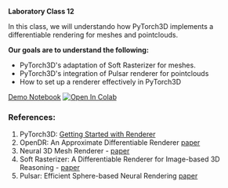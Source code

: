 **Laboratory Class 12**

In this class, we will understando how PyTorch3D implements a differentiable rendering for meshes and pointclouds.

**Our goals are to understand the following:**

- PyTorch3D's adaptation of Soft Rasterizer for meshes.
- PyTorch3D's integration of Pulsar renderer for pointclouds 
- How to set up a renderer effectively in PyTorch3D

[Demo  Notebook](https://colab.research.google.com/github/hallpaz/3dsystems23/blob/main/assignments/lab12_differentiable_rendering_demo.ipynb.ipynb)
<a href="https://colab.research.google.com/github/hallpaz/3dsystems23/blob/main/assignments/lab12_differentiable_rendering_demo.ipynb.ipynb" target="_blank"><img src="https://colab.research.google.com/assets/colab-badge.svg" alt="Open In Colab"/></a>


### References:

1. PyTorch3D: [Getting Started with Renderer](https://pytorch3d.org/docs/renderer_getting_started)
2. OpenDR: An Approximate Differentiable Renderer [paper](https://files.is.tue.mpg.de/black/papers/OpenDR.pdf)
3. Neural 3D Mesh Renderer - [paper](https://arxiv.org/pdf/1711.07566.pdf)
4. Soft Rasterizer: A Differentiable Renderer for Image-based 3D Reasoning - [paper](https://arxiv.org/pdf/1904.01786.pdf)
5. Pulsar: Efficient Sphere-based Neural Rendering [paper](https://arxiv.org/abs/2004.07484)